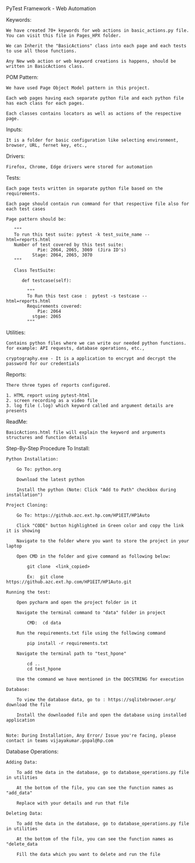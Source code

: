 PyTest Framework - Web Automation

Keywords:
  
    We have created 70+ keywords for web actions in basic_actions.py file. You can visit this file in Pages_HPX folder. 
   
    We can Inherit the "BasicActions" class into each page and each tests to use all those functions.
   
    Any New web action or web keyword creations is happens, should be written in BasicActions class.
   
   
POM Pattern:

    We have used Page Object Model pattern in this project.  
    
    Each web pages having each separate python file and each python file has each class for each pages.
    
    Each classes contains locators as well as actions of the respective page.
    
Inputs:

    It is a folder for basic configuration like selecting environment, browser, URL, fernet key, etc.,

Drivers:

    Firefox, Chrome, Edge drivers were stored for automation
    
Tests:

    Each page tests written in separate python file based on the requirements.
    
    Each page should contain run command for that respective file also for each test cases 
    
    Page pattern should be:
    
       """
       To run this test suite: pytest -k test_suite_name --html=reports.html
       Number of test covered by this test suite:  
                Pie: 2064, 2065, 3069  (Jira ID's)
              Stage: 2064, 2065, 3070
       """
       
       Class TestSuite:
        
          def testcase(self):
            
            """ 
            To Run this test case :  pytest -s testcase --html=reports.html
            Requirements covered:
                Pie: 2064
              stgae: 2065
            """
            
Utilities:
  
    Contains python files where we can write our needed python functions. for example: API requests, database operations, etc.,
    
    cryptography.exe - It is a application to encrypt and decrypt the password for our credentials
    
Reports:

    There three types of reports configured.
    
    1. HTML report using pytest-html
    2. screen recording as a video file
    3. log file (.log) which keyword called and argument details are presents
    
ReadMe:
 
    BasicActions.html file will explain the keyword and arguments structures and function details

Step-By-Step Procedure To Install:

    Python Installation:

        Go To: python.org

        Download the latest python

        Install the python (Note: Click "Add to Path" checkbox during installation")

    Project Cloning:

        Go To: https://github.azc.ext.hp.com/HP1EIT/HP1Auto

        Click "CODE" button highlighted in Green color and copy the link it is showing

        Navigate to the folder where you want to store the project in your laptop

        Open CMD in the folder and give command as following below:

            git clone  <link_copied>

            Ex:  git clone https://github.azc.ext.hp.com/HP1EIT/HP1Auto.git

    Running the test:

        Open pycharm and open the project folder in it

        Navigate the terminal command to "data" folder in project  
            
            CMD:  cd data

        Run the requirements.txt file using the following command

            pip install -r requirements.txt

        Navigate the terminal path to "test_hpone"

            cd ..
            cd test_hpone

        Use the command we have mentioned in the DOCSTRING for execution

    Database:

        To view the database data, go to : https://sqlitebrowser.org/ download the file

        Install the downloaded file and open the database using installed application

    
    Note: During Installation, Any Error/ Issue you're facing, please contact in teams vijayakumar.gopal@hp.com


Database Operations:

    Adding Data:
    
        To add the data in the database, go to database_operations.py file in utilities

        At the bottom of the file, you can see the function names as "add_data"

        Replace with your details and run that file

    Deleting Data:

        To add the data in the database, go to database_operations.py file in utilities

        At the bottom of the file, you can see the function names as "delete_data

        Fill the data which you want to delete and run the file
